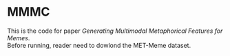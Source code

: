 # MMMC
This is the code for paper *Generating Multimodal Metaphorical Features for Memes*.  <br>
Before running, reader need to dowlond the MET-Meme dataset.

